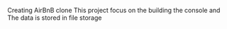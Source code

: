 Creating AirBnB clone
This project focus on the building the console
and The data is stored in file storage